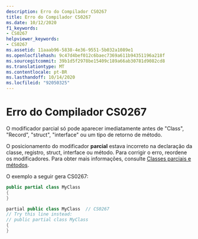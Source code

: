 ```yaml
---
description: Erro do Compilador CS0267
title: Erro do Compilador CS0267
ms.date: 10/12/2020
f1_keywords:
- CS0267
helpviewer_keywords:
- CS0267
ms.assetid: 11aaab96-5838-4e36-9551-5b032a1089e1
ms.openlocfilehash: 9c47d4bef012c6baec7369a611b94351196a218f
ms.sourcegitcommit: 39b1d5f2978be15409c189a66ab30781d9082cd8
ms.translationtype: MT
ms.contentlocale: pt-BR
ms.lasthandoff: 10/14/2020
ms.locfileid: "92050325"
---
```

# <a name="compiler-error-cs0267"></a>Erro do Compilador CS0267

O modificador parcial só pode aparecer imediatamente antes de "Class", "Record", "struct", "interface" ou um tipo de retorno de método.

O posicionamento do modificador **parcial** estava incorreto na declaração da classe, registro, struct, interface ou método. Para corrigir o erro, reordene os modificadores. Para obter mais informações, consulte [Classes parciais e métodos](../programming-guide/classes-and-structs/partial-classes-and-methods.md).

O exemplo a seguir gera CS0267:

```csharp
public partial class MyClass
{
}

partial public class MyClass  // CS0267
// Try this line instead:
// public partial class MyClass
{
}
```
